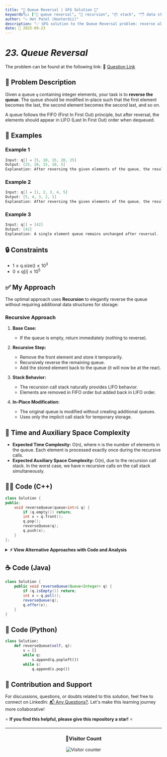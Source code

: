 ```yaml
---
title: "🔄 Queue Reversal | GFG Solution 🚀"
keywords🏷️: ["🔄 queue reversal", "🔁 recursion", "📦 stack", "🗂️ data structures", "📘 GFG", "🏁 competitive programming", "📚 DSA"]
author: "✍️ Het Patel (Hunterdii)"
description: "✅ GFG solution to the Queue Reversal problem: reverse all elements in a queue using recursion, stack, or auxiliary data structures. 🚀"
date: 📅 2025-09-23
---
```


# *23. Queue Reversal*

The problem can be found at the following link: 🔗 [Question Link](https://www.geeksforgeeks.org/problems/queue-reversal/1)

## **🧩 Problem Description**

Given a queue `q` containing integer elements, your task is to **reverse the queue**. The queue should be modified in-place such that the first element becomes the last, the second element becomes the second last, and so on.

A queue follows the FIFO (First In First Out) principle, but after reversal, the elements should appear in LIFO (Last In First Out) order when dequeued.

## **📘 Examples**

### Example 1

```cpp
Input: q[] = [5, 10, 15, 20, 25]
Output: [25, 20, 15, 10, 5]
Explanation: After reversing the given elements of the queue, the resultant queue will be 25 20 15 10 5.
```

### Example 2

```cpp
Input: q[] = [1, 2, 3, 4, 5]
Output: [5, 4, 3, 2, 1]
Explanation: After reversing the given elements of the queue, the resultant queue will be 5 4 3 2 1.
```

### Example 3

```cpp
Input: q[] = [42]
Output: [42]
Explanation: A single element queue remains unchanged after reversal.
```

## **🔒 Constraints**

* $1 \le \text{q.size()} \le 10^3$
* $0 \le \text{q}[i] \le 10^5$

## **✅ My Approach**

The optimal approach uses **Recursion** to elegantly reverse the queue without requiring additional data structures for storage:

### **Recursive Approach**

1. **Base Case:**
   * If the queue is empty, return immediately (nothing to reverse).

2. **Recursive Step:**
   * Remove the front element and store it temporarily.
   * Recursively reverse the remaining queue.
   * Add the stored element back to the queue (it will now be at the rear).

3. **Stack Behavior:**
   * The recursion call stack naturally provides LIFO behavior.
   * Elements are removed in FIFO order but added back in LIFO order.

4. **In-Place Modification:**
   * The original queue is modified without creating additional queues.
   * Uses only the implicit call stack for temporary storage.

## 📝 Time and Auxiliary Space Complexity

* **Expected Time Complexity:** O(n), where n is the number of elements in the queue. Each element is processed exactly once during the recursive calls.
* **Expected Auxiliary Space Complexity:** O(n), due to the recursion call stack. In the worst case, we have n recursive calls on the call stack simultaneously.


## **🧑‍💻 Code (C++)**

```cpp
class Solution {
public:
    void reverseQueue(queue<int>& q) {
        if (q.empty()) return;
        int x = q.front();
        q.pop();
        reverseQueue(q);
        q.push(x);
    }
};
```

<details>
<summary><b>⚡ View Alternative Approaches with Code and Analysis</b></summary>

## 📊 **2️⃣ Stack-Based Approach**

### 💡 Algorithm Steps:

1. Push all queue elements to a stack for LIFO ordering.
2. Pop elements from stack and push back to queue.
3. Stack's LIFO nature automatically reverses the order.
4. Simple auxiliary data structure approach.

```cpp
class Solution {
public:
    void reverseQueue(queue<int>& q) {
        stack<int> s;
        while (!q.empty()) s.push(q.front()), q.pop();
        while (!s.empty()) q.push(s.top()), s.pop();
    }
};
```

### 📝 **Complexity Analysis:**

* **Time:** ⏱️ O(n) - Linear traversal of all elements
* **Auxiliary Space:** 💾 O(n) - Stack space for all elements

### ✅ **Why This Approach?**

* Intuitive stack-based reversal pattern
* Easy to implement and debug
* Clear separation of operations

## 📊 **3️⃣ Vector-Based Approach**

### 💡 Algorithm Steps:

1. Transfer all queue elements to a vector container.
2. Use vector's reverse iterator to iterate backwards.
3. Push elements back to queue in reversed order.
4. Leverages STL container's efficient random access.

```cpp
class Solution {
public:
    void reverseQueue(queue<int>& q) {
        vector<int> v;
        while (!q.empty()) v.push_back(q.front()), q.pop();
        for (auto it = v.rbegin(); it != v.rend(); ++it) q.push(*it);
    }
};
```

### 📝 **Complexity Analysis:**

* **Time:** ⏱️ O(n) - Linear operations on vector
* **Auxiliary Space:** 💾 O(n) - Vector storage space

### ✅ **Why This Approach?**

* Utilizes STL reverse iterators efficiently
* Clean and readable implementation
* Good performance with vector operations

## 📊 **4️⃣ Array-Based Approach**

### 💡 Algorithm Steps:

1. Store queue elements in a fixed or dynamic array.
2. Use two pointers from end to beginning for reversal.
3. Push elements back to queue in reverse order.
4. Memory efficient with direct array access.

```cpp
class Solution {
public:
    void reverseQueue(queue<int>& q) {
        int n = q.size(), arr[n], i = 0;
        while (!q.empty()) arr[i++] = q.front(), q.pop();
        while (--i >= 0) q.push(arr[i]);
    }
};
```

### 📝 **Complexity Analysis:**

* **Time:** ⏱️ O(n) - Single pass through elements
* **Auxiliary Space:** 💾 O(n) - Array storage requirement

### ✅ **Why This Approach?**

* Direct array manipulation for efficiency
* Minimal overhead compared to containers
* Simple indexing logic

## 🆚 **🔍 Comparison of Approaches**

| 🚀 **Approach**                    | ⏱️ **Time Complexity** | 💾 **Space Complexity** | ✅ **Pros**                        | ⚠️ **Cons**                           |
| ---------------------------------- | ---------------------- | ----------------------- | --------------------------------- | ------------------------------------- |
| 🔄 **Recursive**                  | 🟢 O(n)                | 🟡 O(n)                 | 🚀 No auxiliary data structure    | 📚 Call stack space usage            |
| 📦 **Stack-Based**                | 🟢 O(n)                | 🟡 O(n)                 | 📖 Intuitive reversal logic      | 💾 Extra stack space                 |
| 🗂️ **Vector-Based**               | 🟢 O(n)                | 🟡 O(n)                 | 🎯 STL reverse iterator support   | 🔧 Container overhead                 |
| 📊 **Array-Based**                | 🟢 O(n)                | 🟡 O(n)                 | ⚡ Direct memory access           | 🔢 Fixed size limitation              |

### 🏆 **Best Choice Recommendation**

| 🎯 **Scenario**                                    | 🎖️ **Recommended Approach**          | 🔥 **Performance Rating** |
| -------------------------------------------------- | ------------------------------------- | ------------------------- |
| 🏅 **Space efficient recursion**                     | 🥇 **Recursive**                     | ★★★★★                     |
| 📖 **Clear logic flow**                              | 🥈 **Stack-Based**                   | ★★★★☆                     |
| 🔧 **STL integration**                               | 🥉 **Vector-Based**                  | ★★★★☆                     |
| 🎯 **Performance critical**                          | 🏅 **Array-Based**                   | ★★★★★                     |

</details>


## **☕ Code (Java)**

```java
class Solution {
    public void reverseQueue(Queue<Integer> q) {
        if (q.isEmpty()) return;
        int x = q.poll();
        reverseQueue(q);
        q.offer(x);
    }
}
```

## **🐍 Code (Python)**

```python
class Solution:
    def reverseQueue(self, q):
        s = []
        while q:
            s.append(q.popleft())
        while s:
            q.append(s.pop())
```


## 🧠 Contribution and Support

For discussions, questions, or doubts related to this solution, feel free to connect on LinkedIn: [📬 Any Questions?](https://www.linkedin.com/in/patel-hetkumar-sandipbhai-8b110525a/). Let's make this learning journey more collaborative!

⭐ **If you find this helpful, please give this repository a star!** ⭐

---

<div align="center">
  <h3><b>📍Visitor Count</b></h3>
</div>

<p align="center">
  <img src="https://visitor-badge.laobi.icu/badge?page_id=Hunterdii.GeeksforGeeks-POTD" alt="Visitor counter" />
</p>



